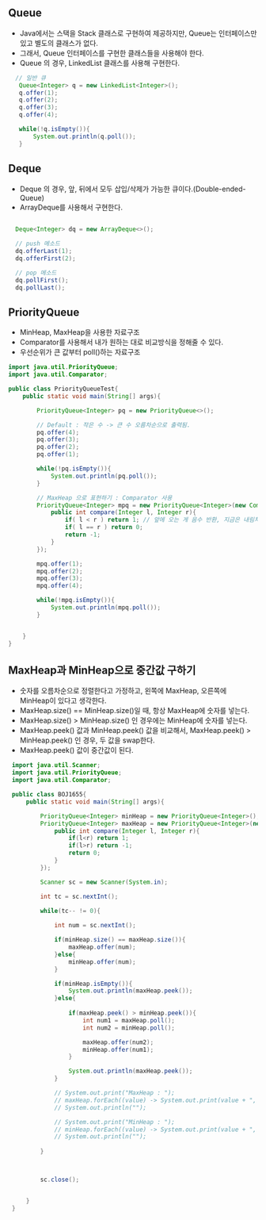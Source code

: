 ## Queue
 - Java에서는 스택을 Stack 클래스로 구현하여 제공하지만, Queue는 인터페이스만 있고 별도의 클래스가 없다. 
 - 그래서, Queue 인터페이스를 구현한 클래스들을 사용해야 한다.
 - Queue 의 경우, LinkedList 클래스를 사용해 구현한다.
 ```java
   // 일반 큐
    Queue<Integer> q = new LinkedList<Integer>();
    q.offer(1);
    q.offer(2);
    q.offer(3);
    q.offer(4);

    while(!q.isEmpty()){
        System.out.println(q.poll());
    }
 ```

## Deque
  - Deque 의 경우, 앞, 뒤에서 모두 삽입/삭제가 가능한 큐이다.(Double-ended-Queue)
  - ArrayDeque를 사용해서 구현한다.

  ```java
  
    Deque<Integer> dq = new ArrayDeque<>();
    
    // push 메소드
    dq.offerLast(1);
    dq.offerFirst(2);

    // pop 메소드
    dq.pollFirst();
    dq.pollLast();
  ```

## PriorityQueue
  - MinHeap, MaxHeap을 사용한 자료구조
  - Comparator를 사용해서 내가 원하는 대로 비교방식을 정해줄 수 있다.
  - 우선순위가 큰 값부터 poll()하는 자료구조
  ```java
  import java.util.PriorityQueue;
  import java.util.Comparator;

  public class PriorityQueueTest{
      public static void main(String[] args){

          PriorityQueue<Integer> pq = new PriorityQueue<>();

          // Default : 작은 수 -> 큰 수 오름차순으로 출력됨.
          pq.offer(4);
          pq.offer(3);
          pq.offer(2);
          pq.offer(1);

          while(!pq.isEmpty()){
              System.out.println(pq.poll());
          }

          // MaxHeap 으로 표현하기 : Comparator 사용
          PriorityQueue<Integer> mpq = new PriorityQueue<Integer>(new Comparator<Integer>(){
              public int compare(Integer l, Integer r){
                  if( l < r ) return 1; // 앞에 오는 게 음수 반환, 지금은 내림차순 할 거니까 뒤에꺼가 더 큰 경우 양수를 줘서 순서를 바꿈.
                  if( l == r ) return 0;
                  return -1;
              }
          });

          mpq.offer(1);
          mpq.offer(2);
          mpq.offer(3);
          mpq.offer(4);

          while(!mpq.isEmpty()){
              System.out.println(mpq.poll());
          }


      }
  }
  ```

## MaxHeap과 MinHeap으로 중간값 구하기
 - 숫자를 오름차순으로 정렬한다고 가정하고, 왼쪽에 MaxHeap, 오른쪽에 MinHeap이 있다고 생각한다.
 - MaxHeap.size() == MinHeap.size()일 때, 항상 MaxHeap에 숫자를 넣는다.
 - MaxHeap.size() > MinHeap.size() 인 경우에는 MinHeap에 숫자를 넣는다.
 - MaxHeap.peek() 값과 MinHeap.peek() 값을 비교해서, MaxHeap.peek() > MinHeap.peek() 인 경우, 두 값을 swap한다.
 - MaxHeap.peek() 값이 중간값이 된다.
 ```java
  import java.util.Scanner;
  import java.util.PriorityQueue;
  import java.util.Comparator;

  public class BOJ1655{
      public static void main(String[] args){

          PriorityQueue<Integer> minHeap = new PriorityQueue<Integer>();
          PriorityQueue<Integer> maxHeap = new PriorityQueue<Integer>(new Comparator<Integer>(){
              public int compare(Integer l, Integer r){
                  if(l<r) return 1;
                  if(l>r) return -1;
                  return 0;
              }
          });

          Scanner sc = new Scanner(System.in);

          int tc = sc.nextInt();

          while(tc-- != 0){
              
              int num = sc.nextInt();

              if(minHeap.size() == maxHeap.size()){
                  maxHeap.offer(num);
              }else{
                  minHeap.offer(num);
              }

              if(minHeap.isEmpty()){
                  System.out.println(maxHeap.peek());
              }else{
                      
                  if(maxHeap.peek() > minHeap.peek()){
                      int num1 = maxHeap.poll();
                      int num2 = minHeap.poll();

                      maxHeap.offer(num2);
                      minHeap.offer(num1);
                  }

                  System.out.println(maxHeap.peek());
              }

              // System.out.print("MaxHeap : ");
              // maxHeap.forEach((value) -> System.out.print(value + ", "));
              // System.out.println("");

              // System.out.print("MinHeap : ");
              // minHeap.forEach((value) -> System.out.print(value + ", "));
              // System.out.println("");
              
          }



          sc.close();


      }
  }
 ```
 